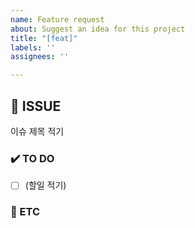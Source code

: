 ```yaml
---
name: Feature request
about: Suggest an idea for this project
title: "[feat]"
labels: ''
assignees: ''

---
```


## 📄 ISSUE

이슈 제목 적기

### ✔️ TO DO

- [ ] (할일 적기)

### 📎 ETC
